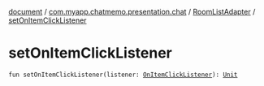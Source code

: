 [document](../../index.md) / [com.myapp.chatmemo.presentation.chat](../index.md) / [RoomListAdapter](index.md) / [setOnItemClickListener](./set-on-item-click-listener.md)

# setOnItemClickListener

`fun setOnItemClickListener(listener: `[`OnItemClickListener`](-on-item-click-listener/index.md)`): `[`Unit`](https://kotlinlang.org/api/latest/jvm/stdlib/kotlin/-unit/index.html)